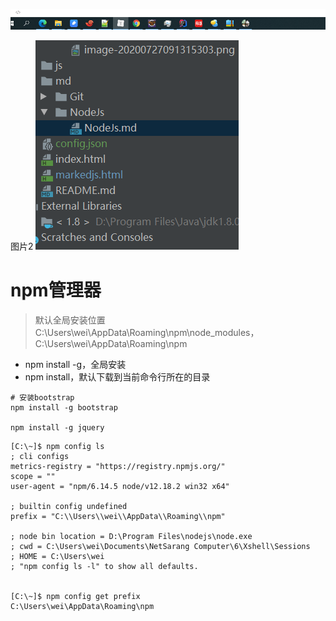![image-20200727091315303](images/image-20200727091315303.png)



图片2
![image-20200727095018582](images/image-20200727095018582.png)





# npm管理器

> 默认全局安装位置C:\Users\wei\AppData\Roaming\npm\node_modules，C:\Users\wei\AppData\Roaming\npm

* npm install -g，全局安装
* npm install，默认下载到当前命令行所在的目录

```shell
# 安装bootstrap
npm install -g bootstrap

npm install -g jquery
```



```shell
[C:\~]$ npm config ls
; cli configs
metrics-registry = "https://registry.npmjs.org/"
scope = ""
user-agent = "npm/6.14.5 node/v12.18.2 win32 x64"

; builtin config undefined
prefix = "C:\\Users\\wei\\AppData\\Roaming\\npm"

; node bin location = D:\Program Files\nodejs\node.exe
; cwd = C:\Users\wei\Documents\NetSarang Computer\6\Xshell\Sessions
; HOME = C:\Users\wei
; "npm config ls -l" to show all defaults.


[C:\~]$ npm config get prefix
C:\Users\wei\AppData\Roaming\npm

```


